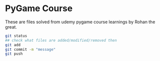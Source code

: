 # PyGame Course

These are files solved from udemy pygame course learnings by Rohan the great.

```bash
git status
## check what files are added/modified/removed then
git add
git commit -m "message"
git push
```
